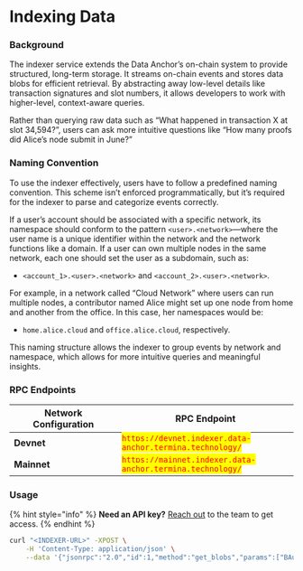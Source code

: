 # Indexing Data

### Background

The indexer service extends the Data Anchor’s on-chain system to provide structured, long-term storage. It streams on-chain events and stores data blobs for efficient retrieval. By abstracting away low-level details like transaction signatures and slot numbers, it allows developers to work with higher-level, context-aware queries.

Rather than querying raw data such as “What happened in transaction X at slot 34,594?”, users can ask more intuitive questions like “How many proofs did Alice’s node submit in June?”

### Naming Convention

To use the indexer effectively, users have to follow a predefined naming convention. This scheme isn’t enforced programmatically, but it’s required for the indexer to parse and categorize events correctly.

If a user’s account should be associated with a specific network, its namespace should conform to the pattern `<user>.<network>`—where the user name is a unique identifier within the network and the network functions like a domain. If a user can own multiple nodes in the same network, each one should set the user as a subdomain, such as:

* `<account_1>.<user>.<network>` and `<account_2>.<user>.<network>`.

For example, in a network called “Cloud Network” where users can run multiple nodes, a contributor named Alice might set up one node from home and another from the office. In this case, her namespaces would be:

* `home.alice.cloud`  and `office.alice.cloud`, respectively.

This naming structure allows the indexer to group events by network and namespace, which allows for more intuitive queries and meaningful insights.

### RPC Endpoints

<table><thead><tr><th width="175.30859375">Network Configuration</th><th>RPC Endpoint</th></tr></thead><tbody><tr><td><strong>Devnet</strong></td><td><mark style="color:red;"><code>https://devnet.indexer.data-anchor.termina.technology/</code></mark></td></tr><tr><td><strong>Mainnet</strong></td><td><mark style="color:red;"><code>https://mainnet.indexer.data-anchor.termina.technology/</code></mark></td></tr></tbody></table>

### Usage

{% hint style="info" %}
**Need an API key?** [Reach out](http://t.me/oceanicursula) to the team to get access.
{% endhint %}

```bash
curl "<INDEXER-URL>" -XPOST \
    -H 'Content-Type: application/json' \
    --data '{"jsonrpc":"2.0","id":1,"method":"get_blobs","params":["BAugq2PZwXBCw72YTRe93kgw3X6ghB3HfF7eSYBDhTsK",385430344]}'
```
